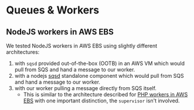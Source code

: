 # Queues & Workers

## NodeJS workers in AWS EBS

We tested NodeJS workers in AWS EBS using slightly different architectures:

1. with `sqsd` provided out-of-the-box (OOTB) in an AWS VM which would pull from SQS and hand a message to our worker.
2. with a nodejs [sqsd](https://www.npmjs.com/package/sqsd) standalone component which would pull from SQS and hand a message to our worker.
3. with our worker pulling a message directly from SQS itself.
    * This is similar to the architecture described for [PHP workers in AWS EBS](/queues-and-workers/php-workers-in-aws-ebs.md) with one important distinction, the `supervisor` isn't involved.
